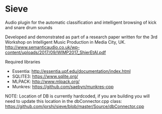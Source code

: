 # Sieve
Audio plugin for the automatic classification and intelligent browsing of kick and snare drum sounds

Developed and demonstrated as part of a research paper written for the 3rd Workshop on Intelligent Music Production in Media City, UK.
http://www.semanticaudio.co.uk/wp-content/uploads/2017/09/WIMP2017_ShierEtAl.pdf

Required libraries
- Essentia: http://essentia.upf.edu/documentation/index.html
- SQLITE3: https://www.sqlite.org/
- MLPACK: http://www.mlpack.org/
- Munkres: https://github.com/saebyn/munkres-cpp


NOTE: Location of DB is currently hardcoded, if you are building you will need to update this location in the dbConnector.cpp class: https://github.com/jorshi/sieve/blob/master/Source/dbConnector.cpp
